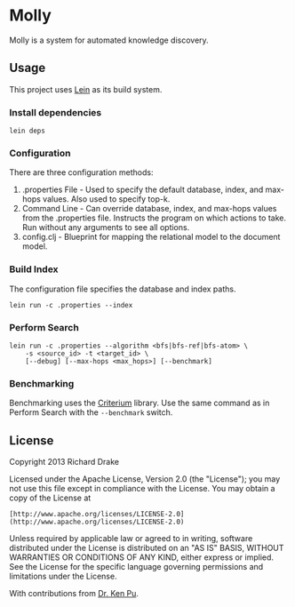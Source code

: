 # Molly #

Molly is a system for automated knowledge discovery.

## Usage ##

This project uses [Lein](https://github.com/technomancy/leiningen) as its build system.

### Install dependencies ###

    lein deps

### Configuration ###

There are three configuration methods:

1.  .properties File - Used to specify the default database, index, and max-hops values.  Also used to specify top-k.
2.  Command Line - Can override database, index, and max-hops values from the .properties file.  Instructs the program on which actions to take.  Run without any arguments to see all options.
3.  config.clj - Blueprint for mapping the relational model to the document model.

### Build Index ###

The configuration file specifies the database and index paths.

    lein run -c .properties --index

### Perform Search ###

    lein run -c .properties --algorithm <bfs|bfs-ref|bfs-atom> \
        -s <source_id> -t <target_id> \
        [--debug] [--max-hops <max_hops>] [--benchmark]

### Benchmarking ###
  
  Benchmarking uses the [Criterium](https://github.com/hugoduncan/criterium) library.  Use the same command as in Perform Search with the `--benchmark` switch.

## License ##

Copyright 2013 Richard Drake

Licensed under the Apache License, Version 2.0 (the "License"); you may not use this file except in compliance with the License.  You may obtain a copy of the License at

    [http://www.apache.org/licenses/LICENSE-2.0](http://www.apache.org/licenses/LICENSE-2.0)

Unless required by applicable law or agreed to in writing, software distributed under the License is distributed on an "AS IS" BASIS, WITHOUT WARRANTIES OR CONDITIONS OF ANY KIND, either express or implied.  See the License for the specific language governing permissions and limitations under the License.

With contributions from [Dr. Ken Pu](http://leda.science.uoit.ca/kenpu/).

